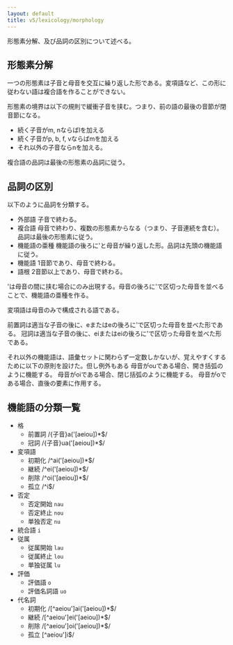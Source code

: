 ```yaml
---
layout: default
title: v5/lexicology/morphology
---
```


形態素分解、及び品詞の区別について述べる。

## 形態素分解

一つの形態素は子音と母音を交互に繰り返した形である。変項語など、この形に従わない語は複合語を作ることができない。

形態素の境界は以下の規則で緩衝子音を挟む。つまり、前の語の最後の音節が閉音節になる。

+ 続く子音がm, nならばlを加える
+ 続く子音がp, b, f, vならばmを加える
+ それ以外の子音ならnを加える。

複合語の品詞は最後の形態素の品詞に従う。

## 品詞の区別

以下のように品詞を分類する。

+ 外部語 子音で終わる。
+ 複合語 母音で終わり、複数の形態素からなる（つまり、子音連続を含む）。品詞は最後の形態素に従う。
+ 機能語の亜種 機能語の後ろに'と母音が繰り返した形。品詞は先頭の機能語に従う。
+ 機能語 1音節であり、母音で終わる。
+ 語根 2音節以上であり、母音で終わる。

'は母音の間に挟む場合にのみ出現する。母音の後ろに'で区切った母音を並べることで、機能語の亜種を作る。

変項語は母音のみで構成される語である。

前置詞は適当な子音の後に、eまたはeの後ろに'で区切った母音を並べた形である。
冠詞は適当な子音の後に、eiまたはeiの後ろに'で区切った母音を並べた形である。

それ以外の機能語は、語彙セットに関わらず一定数しかないが、覚えやすくするために以下の原則を設けた。但し例外もある
母音がouである場合、開き括弧のように機能する。
母音がoiである場合、閉じ括弧のように機能する。
母音がoである場合、直後の要素に作用する。

## 機能語の分類一覧
  + 格
    + 前置詞 /{子音}a('[aeiou])\*$/
    + 冠詞 /{子音}ua('[aeiou])\*$/  
  + 変項語
    + 初期化 /^ai('[aeiou])\*$/
    + 継続 /^ei('[aeiou])\*$/
    + 削除 /^oi('[aeiou])\*$/
    + 孤立 /^i$/
  + 否定
    + 否定開始 `nau`
    + 否定終止 `nou`
    + 単独否定 `nu`
  + 統合語 `i`
  + 従属
    + 従属開始 `lau`
    + 従属終止 `lou`
    + 単独従属 `lu`
  + 評価
    + 評価語 `o`
    + 評価名詞語 `uo`
  + 代名詞
    + 初期化 /[^aeiou']ai('[aeiou])\*$/
    + 継続 /[^aeiou']ei('[aeiou])\*$/
    + 削除 /[^aeiou']oi('[aeiou])\*$/
    + 孤立 [^aeiou']i$/

